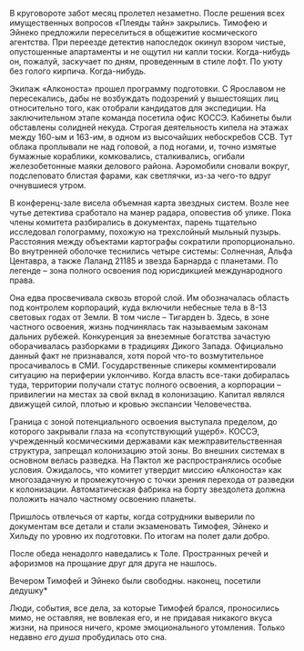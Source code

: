 В круговороте забот месяц пролетел незаметно. После решения всех имущественных вопросов «Плеяды тайн» закрылись. Тимофею и Эйнеко предложили переселиться в общежитие космического агентства. При переезде детектив напоследок окинул взором чистые, опустошенные апартаменты и не ощутил ни капли тоски. Когда-нибудь он, пожалуй, заскучает по дням, проведенным в стиле лофт. По уюту без голого кирпича. Когда-нибудь.

Экипаж «Алконоста» прошел программу подготовки. С Ярославом не пересекались, дабы не возбуждать подозрений у вышестоящих лиц относительно того, как отобрали кандидатов для экспедиции. На заключительном этапе команда посетила офис КОССЭ. Кабинеты были обставлены солидней некуда. Строгая деятельность кипела на этажах между 160-ым и 163-им, в одном из высочайших небоскребов ССВ. Тут облака проплывали не над головой, а под ногами, и, точно измятые бумажные кораблики, комковались, сталкивались, огибали железобетонные маяки делового района. Аэромобили сновали вокруг, подслеповато блистая фарами, как светлячки, из-за чего-то вдруг очнувшиеся утром.

В конференц-зале висела объемная карта звездных систем. Возле нее чутье детектива сработало на манер радара, оповестив об улике. Пока члены комитета разбирались в документах, парень тщательно исследовал голограмму, похожую на трехслойный мыльный пузырь. Расстояния между объектами картографы сократили пропорционально. Во внутренней оболочке теснились четыре системы: Солнечная, Альфа Центавра, а также Лаланд 21185 и звезда Барнарда с планетами. По легенде – зона полного освоения под юрисдикцией международного права.

Она едва просвечивала сквозь второй слой. Им обозначалась область под контролем корпораций, куда включили небесные тела в 8-13 световых годах от Земли. В том числе – Тигарден b. Здесь, в зоне частного освоения, жизнь подчинялась так называемым законам дальних рубежей. Конкуренция за внеземные богатства зачастую оборачивалась разборками в традициях Дикого Запада. Официально данный факт не признавался, хотя порой что-то возмутительное просачивалось в СМИ. Государственные спикеры комментировали ситуацию на периферии уклончиво. Когда власть все-таки добиралась туда, территории получали статус полного освоения, а корпорации – привилегии на местах за свой вклад в колонизацию. Капитал являлся движущей силой, плотью и кровью экспансии Человечества.

Граница с зоной потенциального освоения выступала пределом, до которого закрывали глаза на «сопутствующий ущерб». КОССЭ, учрежденный космическими державами как межправительственная структура, запрещал колонизацию этой зоны. Во внешних системах в основном велась разведка. На Пактол же распространялись особые условия. Ожидалось, что комитет утвердит миссию «Алконоста» как многозадачную и промежуточную с точки зрения перехода от разведки к колонизации. Автоматическая фабрика на борту звездолета должна положить начало частному освоению планеты.

Пришлось отвлечься от карты, когда сотрудники выверили по документам все детали и стали экзаменовать Тимофея, Эйнеко и Хильду по уровню их подготовки. По итогам на полет дали добро.

После обеда ненадолго наведались к Толе. Пространных речей и афоризмов на прощание друг для друга не нашлось.


Вечером Тимофей и Эйнеко были свободны.
наконец, посетили дедушку*

Люди, события, все дела, за которые Тимофей брался, проносились мимо, не оставляя, не вовлекая его, и не придавая никакого вкуса жизни, на принося ничего, кроме эмоционального утомления. Только недавно *его душа* пробудилась ото сна.